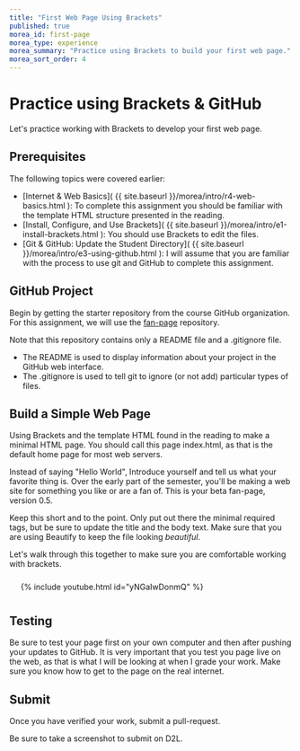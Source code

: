 ```yaml
---
title: "First Web Page Using Brackets"
published: true
morea_id: first-page
morea_type: experience
morea_summary: "Practice using Brackets to build your first web page."
morea_sort_order: 4
---
```


# Practice using Brackets & GitHub
Let's practice working with Brackets to develop your first web page.

## Prerequisites
The following topics were covered earlier:

- [Internet & Web Basics]( {{ site.baseurl }}/morea/intro/r4-web-basics.html ): To complete this assignment you should be familiar with the template HTML structure presented in the reading.  
- [Install, Configure, and Use Brackets]( {{ site.baseurl }}/morea/intro/e1-install-brackets.html ): You should use Brackets to edit the files.  
- [Git & GitHub: Update the Student Directory]( {{ site.baseurl }}/morea/intro/e3-using-github.html ): I will assume that you are familiar with the process to use git and GitHub to complete this assignment.

## GitHub Project
Begin by getting the starter repository from the course GitHub organization.  For this assignment, we will use the [fan-page](https://github.com/htc-ccis1301/fan-page) repository.

Note that this repository contains only a README file and a .gitignore file.

- The README is used to display information about your project in the GitHub web interface.
- The .gitignore is used to tell git to ignore (or not add) particular types of files.

## Build a Simple Web Page
Using Brackets and the template HTML found in the reading to make a minimal HTML page. You should call this page index.html, as that is the default home page for most web servers.

Instead of saying "Hello World", Introduce yourself and tell us what your favorite thing is.  Over the early part of the semester, you'll be making a web site for something you like or are a fan of.  This is your beta fan-page, version 0.5.

Keep this short and to the point.  Only put out there the minimal required tags, but be sure to update the title and the body text.  Make sure that you are using Beautify to keep the file looking *beautiful*.

Let's walk through this together to make sure you are comfortable working with brackets.  
<div style="padding:10px 20px">
<div class="row">
<div class="col-xs-12 col-md-8">
  {%  include youtube.html  id="yNGaIwDonmQ" %}
</div>
</div>
</div>

## Testing
Be sure to test your page first on your own computer and then after pushing your updates to GitHub. It is very important that you test you page live on the web, as that is what I will be looking at when I grade your work.  Make sure you know how to get to the page on the real internet.  

## Submit
Once you have verified your work, submit a pull-request.  

Be sure to take a screenshot to submit on D2L.
